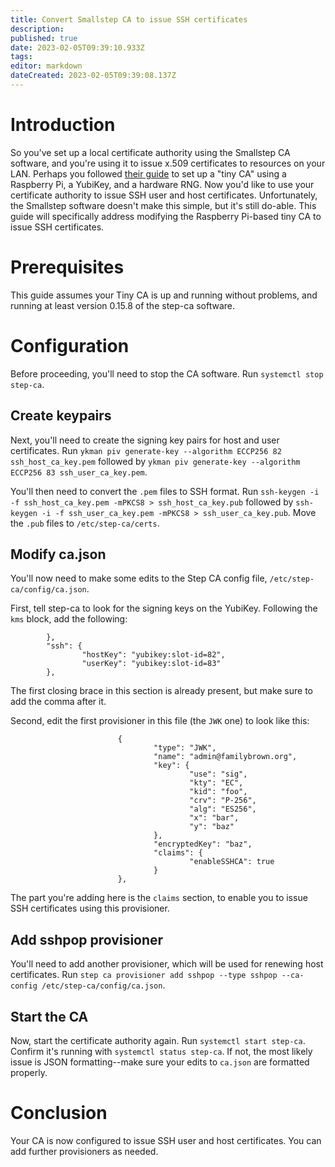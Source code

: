 ```yaml
---
title: Convert Smallstep CA to issue SSH certificates
description: 
published: true
date: 2023-02-05T09:39:10.933Z
tags: 
editor: markdown
dateCreated: 2023-02-05T09:39:08.137Z
---
```


# Introduction

So you've set up a local certificate authority using the Smallstep CA software, and you're using it to issue x.509 certificates to resources on your LAN. Perhaps you followed [their guide](https://smallstep.com/blog/build-a-tiny-ca-with-raspberry-pi-yubikey/) to set up a "tiny CA" using a Raspberry Pi, a YubiKey, and a hardware RNG. Now you'd like to use your certificate authority to issue SSH user and host certificates. Unfortunately, the Smallstep software doesn't make this simple, but it's still do-able. This guide will specifically address modifying the Raspberry Pi-based tiny CA to issue SSH certificates.

# Prerequisites

This guide assumes your Tiny CA is up and running without problems, and running at least version 0.15.8 of the step-ca software.

# Configuration

Before proceeding, you'll need to stop the CA software. Run `systemctl stop step-ca`.

## Create keypairs

Next, you'll need to create the signing key pairs for host and user certificates. Run `ykman piv generate-key --algorithm ECCP256 82 ssh_host_ca_key.pem` followed by `ykman piv generate-key --algorithm ECCP256 83 ssh_user_ca_key.pem`.

You'll then need to convert the `.pem` files to SSH format. Run `ssh-keygen -i -f ssh_host_ca_key.pem -mPKCS8 > ssh_host_ca_key.pub` followed by
`ssh-keygen -i -f ssh_user_ca_key.pem -mPKCS8 > ssh_user_ca_key.pub`. Move the `.pub` files to `/etc/step-ca/certs`.

## Modify ca.json

You'll now need to make some edits to the Step CA config file, `/etc/step-ca/config/ca.json`.

First, tell step-ca to look for the signing keys on the YubiKey. Following the `kms` block, add the following:

```
        },
        "ssh": {
                "hostKey": "yubikey:slot-id=82",
                "userKey": "yubikey:slot-id=83"
        },
```

The first closing brace in this section is already present, but make sure to add the comma after it.

Second, edit the first provisioner in this file (the `JWK` one) to look like this:

```
                        {
                                "type": "JWK",
                                "name": "admin@familybrown.org",
                                "key": {
                                        "use": "sig",
                                        "kty": "EC",
                                        "kid": "foo",
                                        "crv": "P-256",
                                        "alg": "ES256",
                                        "x": "bar",
                                        "y": "baz"
                                },
                                "encryptedKey": "baz",
                                "claims": {
                                        "enableSSHCA": true
                                }
                        },
```

The part you're adding here is the `claims` section, to enable you to issue SSH certificates using this provisioner.

## Add sshpop provisioner

You'll need to add another provisioner, which will be used for renewing host certificates. Run `step ca provisioner add sshpop --type sshpop --ca-config /etc/step-ca/config/ca.json`.

## Start the CA

Now, start the certificate authority again. Run `systemctl start step-ca`. Confirm it's running with `systemctl status step-ca`. If not, the most likely issue is JSON formatting--make sure your edits to `ca.json` are formatted properly.

# Conclusion

Your CA is now configured to issue SSH user and host certificates. You can add further provisioners as needed.
